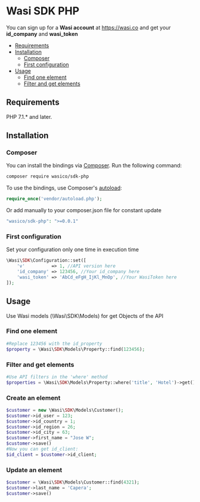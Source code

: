 # Wasi SDK PHP

You can sign up for a **Wasi account** at https://wasi.co and get your **id_company** and **wasi_token**

* [Requirements](#requirements)
* [Installation](#installation)
    * [Composer](#composer)
    * [First configuration](#first-configuration)
* [Usage](#usage)
    * [Find one element](#find-one-element)
    * [Filter and get elements](#filter-and-get-elements)

## Requirements

PHP 7.1.* and later.

## Installation

### Composer

You can install the bindings via [Composer](http://getcomposer.org/). Run the following command:

```bash
composer require wasico/sdk-php
```

To use the bindings, use Composer's [autoload](https://getcomposer.org/doc/00-intro.md#autoloading):

```php
require_once('vendor/autoload.php');
```

Or add manually to your composer.json file for constant update
```php
"wasico/sdk-php": ">=0.0.1"
```

### First configuration

Set your configuration only one time in execution time

```php
\Wasi\SDK\Configuration::set([
    'v'          => 1, //API version here
    'id_company' => 123456, //Your id_company here
    'wasi_token' => 'AbCd_eFgH_IjKl_MnOp', //Your WasiToken here
]);
```

## Usage

Use Wasi models (\Wasi\SDK\Models) for get Objects of the API

### Find one element

```php
#Replace 123456 with the id_property
$property = \Wasi\SDK\Models\Property::find(123456);
```

### Filter and get elements

```php
#Use API filters in the 'where' method
$properties = \Wasi\SDK\Models\Property::where('title', 'Hotel')->get();
```

### Create an element

```php
$customer = new \Wasi\SDK\Models\Customer();
$customer->id_user = 123;
$customer->id_country = 1;
$customer->id_region = 26;
$customer->id_city = 63;
$customer->first_name = "Jose W";
$customer->save()
#Now you can get id_client:
$id_client = $customer->id_client;

```

### Update an element

```php
$customer = \Wasi\SDK\Models\Customer::find(4321);
$customer->last_name = 'Capera';
$customer->save()
```